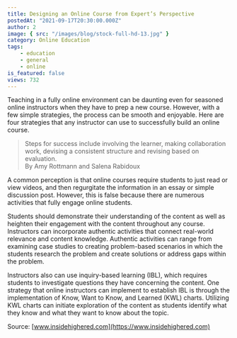 ```yaml
---
title: Designing an Online Course from Expert’s Perspective
postedAt: "2021-09-17T20:30:00.000Z"
author: 2
image: { src: "/images/blog/stock-full-hd-13.jpg" }
category: Online Education
tags:
    - education
    - general
    - online
is_featured: false
views: 732
---
```


Teaching in a fully online environment can be daunting even for seasoned online instructors when they have to prep a new course. However, with a few simple strategies, the process can be smooth and enjoyable. Here are four strategies that any instructor can use to successfully build an online course.

> Steps for success include involving the learner, making collaboration work, devising a consistent structure and revising based on evaluation. <br/> By Amy Rottmann and Salena Rabidoux

A common perception is that online courses require students to just read or view videos, and then regurgitate the information in an essay or simple discussion post. However, this is false because there are numerous activities that fully engage online students.

Students should demonstrate their understanding of the content as well as heighten their engagement with the content throughout any course. Instructors can incorporate authentic activities that connect real-world relevance and content knowledge. Authentic activities can range from examining case studies to creating problem-based scenarios in which the students research the problem and create solutions or address gaps within the problem.

Instructors also can use inquiry-based learning (IBL), which requires students to investigate questions they have concerning the content. One strategy that online instructors can implement to establish IBL is through the implementation of Know, Want to Know, and Learned (KWL) charts. Utilizing KWL charts can initiate exploration of the content as students identify what they know and what they want to know about the topic.

Source: [www.insidehighered.com](https://www.insidehighered.com)
